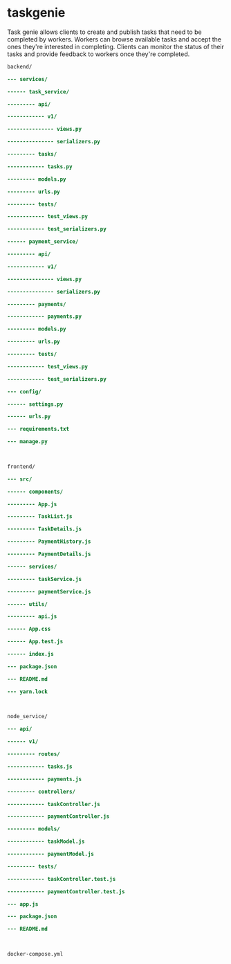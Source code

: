 
# taskgenie

Task genie allows clients to create and publish tasks that need to be completed by workers. Workers can browse available tasks and accept the ones they're interested in completing. Clients can monitor the status of their tasks and provide feedback to workers once they're completed.

  

```diff
backend/

--- services/

------ task_service/

--------- api/

------------ v1/

--------------- views.py

--------------- serializers.py

--------- tasks/

------------ tasks.py

--------- models.py

--------- urls.py

--------- tests/

------------ test_views.py

------------ test_serializers.py

------ payment_service/

--------- api/

------------ v1/

--------------- views.py

--------------- serializers.py

--------- payments/

------------ payments.py

--------- models.py

--------- urls.py

--------- tests/

------------ test_views.py

------------ test_serializers.py

--- config/

------ settings.py

------ urls.py

--- requirements.txt

--- manage.py

  

frontend/

--- src/

------ components/

--------- App.js

--------- TaskList.js

--------- TaskDetails.js

--------- PaymentHistory.js

--------- PaymentDetails.js

------ services/

--------- taskService.js

--------- paymentService.js

------ utils/

--------- api.js

------ App.css

------ App.test.js

------ index.js

--- package.json

--- README.md

--- yarn.lock

  

node_service/

--- api/

------ v1/

--------- routes/

------------ tasks.js

------------ payments.js

--------- controllers/

------------ taskController.js

------------ paymentController.js

--------- models/

------------ taskModel.js

------------ paymentModel.js

--------- tests/

------------ taskController.test.js

------------ paymentController.test.js

--- app.js

--- package.json

--- README.md

  

docker-compose.yml

```